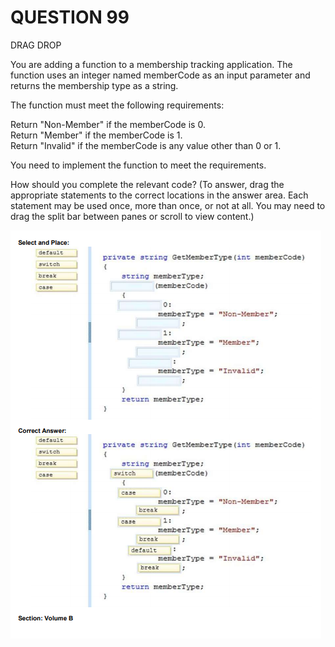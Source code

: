 # QUESTION 99
DRAG DROP   

You are adding a function to a membership tracking application. The function uses an integer named
memberCode as an input parameter and returns the membership type as a string.   

The function must meet the following requirements:   

Return "Non-Member" if the memberCode is 0.  
Return "Member" if the memberCode is 1.   
Return "Invalid" if the memberCode is any value other than 0 or 1.   

You need to implement the function to meet the requirements.  

How should you complete the relevant code? (To answer, drag the appropriate statements to the correct
locations in the answer area. Each statement may be used once, more than once, or not at all. You may need
to drag the split bar between panes or scroll to view content.)   

![imagen](img1.png)



